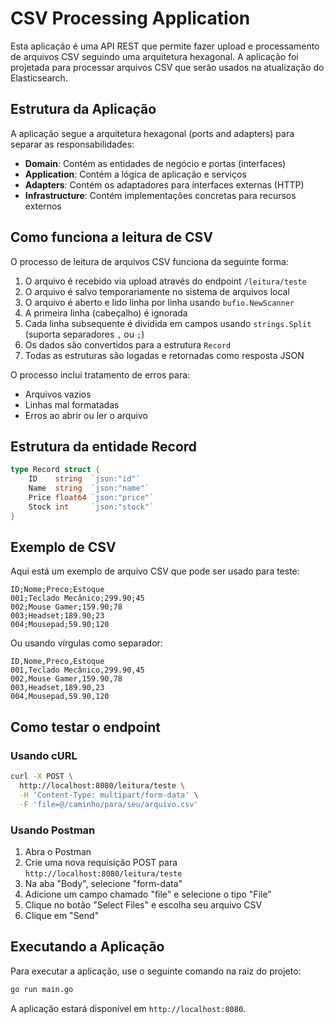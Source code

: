 # CSV Processing Application

Esta aplicação é uma API REST que permite fazer upload e processamento de arquivos CSV seguindo uma arquitetura hexagonal. A aplicação foi projetada para processar arquivos CSV que serão usados na atualização do Elasticsearch.

## Estrutura da Aplicação

A aplicação segue a arquitetura hexagonal (ports and adapters) para separar as responsabilidades:

- **Domain**: Contém as entidades de negócio e portas (interfaces)
- **Application**: Contém a lógica de aplicação e serviços
- **Adapters**: Contém os adaptadores para interfaces externas (HTTP)
- **Infrastructure**: Contém implementações concretas para recursos externos

## Como funciona a leitura de CSV

O processo de leitura de arquivos CSV funciona da seguinte forma:

1. O arquivo é recebido via upload através do endpoint `/leitura/teste`
2. O arquivo é salvo temporariamente no sistema de arquivos local
3. O arquivo é aberto e lido linha por linha usando `bufio.NewScanner`
4. A primeira linha (cabeçalho) é ignorada
5. Cada linha subsequente é dividida em campos usando `strings.Split` (suporta separadores `,` ou `;`)
6. Os dados são convertidos para a estrutura `Record`
7. Todas as estruturas são logadas e retornadas como resposta JSON

O processo inclui tratamento de erros para:
- Arquivos vazios
- Linhas mal formatadas
- Erros ao abrir ou ler o arquivo

## Estrutura da entidade Record

```go
type Record struct {
    ID    string  `json:"id"`
    Name  string  `json:"name"`
    Price float64 `json:"price"`
    Stock int     `json:"stock"`
}
```

## Exemplo de CSV

Aqui está um exemplo de arquivo CSV que pode ser usado para teste:

```
ID;Nome;Preco;Estoque
001;Teclado Mecânico;299.90;45
002;Mouse Gamer;159.90;78
003;Headset;189.90;23
004;Mousepad;59.90;120
```

Ou usando vírgulas como separador:

```
ID,Nome,Preco,Estoque
001,Teclado Mecânico,299.90,45
002,Mouse Gamer,159.90,78
003,Headset,189.90,23
004,Mousepad,59.90,120
```

## Como testar o endpoint

### Usando cURL

```bash
curl -X POST \
  http://localhost:8080/leitura/teste \
  -H 'Content-Type: multipart/form-data' \
  -F 'file=@/caminho/para/seu/arquivo.csv'
```

### Usando Postman

1. Abra o Postman
2. Crie uma nova requisição POST para `http://localhost:8080/leitura/teste`
3. Na aba "Body", selecione "form-data"
4. Adicione um campo chamado "file" e selecione o tipo "File"
5. Clique no botão "Select Files" e escolha seu arquivo CSV
6. Clique em "Send"

## Executando a Aplicação

Para executar a aplicação, use o seguinte comando na raiz do projeto:

```bash
go run main.go
```

A aplicação estará disponível em `http://localhost:8080`.
